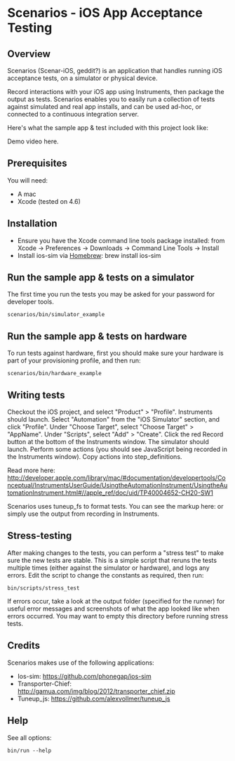 # Scenarios - iOS App Acceptance Testing

## Overview
Scenarios (Scenar-iOS, geddit?) is an application that handles running iOS acceptance tests, on a simulator or physical device. 

Record interactions with your iOS app using Instruments, then package the output as tests.  Scenarios enables you to easily run a collection of tests against simulated and real app installs, and can be used ad-hoc, or connected to a continuous integration server.

Here's what the sample app & test included with this project look like:

Demo video here.

## Prerequisites

You will need:
* A mac
* Xcode (tested on 4.6)

## Installation

* Ensure you have the Xcode command line tools package installed: 
    from Xcode → Preferences → Downloads → Command Line Tools → Install
* Install ios-sim via [Homebrew](http://mxcl.github.io/homebrew/): 
    brew install ios-sim

## Run the sample app & tests on a simulator
The first time you run the tests you may be asked for your password for developer tools.

    scenarios/bin/simulator_example


## Run the sample app & tests on hardware
To run tests against hardware, first you should make sure your hardware is part of your provisioning profile, and then run:

    scenarios/bin/hardware_example

## Writing tests

Checkout the iOS project, and select "Product" > "Profile".
Instruments should launch. Select "Automation" from the "iOS Simulator" section, and click "Profile".
Under "Choose Target", select "Choose Target" > "AppName".
Under "Scripts", select "Add" > "Create".
Click the red Record button at the bottom of the Instruments window.  The simulator should launch.
Perform some actions (you should see JavaScript being recorded in the Instruments window).
Copy actions into step_definitions.

Read more here: http://developer.apple.com/library/mac/#documentation/developertools/Conceptual/InstrumentsUserGuide/UsingtheAutomationInstrument/UsingtheAutomationInstrument.html#//apple_ref/doc/uid/TP40004652-CH20-SW1

Scenarios uses tuneup_fs to format tests.  You can see the markup here: or simply use the output from recording in Instruments.

## Stress-testing

After making changes to the tests, you can perform a "stress test" to make sure the new tests are stable.
This is a simple script that reruns the tests multiple times (either against the simulator or hardware),
and logs any errors.  Edit the script to change the constants as required, then run:

    bin/scripts/stress_test

If errors occur, take a look at the output folder (specified for the runner) for useful error messages and screenshots
of what the app looked like when errors occurred.  You may want to empty this directory before running stress tests.

## Credits
Scenarios makes use of the following applications:

* Ios-sim: https://github.com/phonegap/ios-sim
* Transporter-Chief: http://gamua.com/img/blog/2012/transporter_chief.zip
* Tuneup_js: https://github.com/alexvollmer/tuneup_js

## Help

See all options:

    bin/run --help
